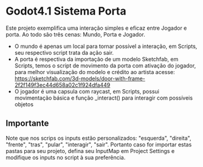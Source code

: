 ﻿# Godot4.1 Sistema Porta

Este projeto exemplifica uma interação simples e eficaz entre Jogador e porta.
Ao todo são três cenas: Mundo, Porta e Jogador.
- O mundo é apenas um local para tornar possível a interação, em Scripts, seu respectivo script trata da ação sair.
- A porta é respectiva da importação de um modelo Sketchfab, em Scripts, temos o script de movimento da porta com ativação do jogador, para melhor visualização do modelo e crédito ao artista acesse:
https://sketchfab.com/3d-models/door-with-frame-2f2f149f3ec44d658a02c1f924dfa449
- O jogador é uma capsula com raycast, em Scripts, possui movimentação básica e função _interact() para interagir com possíveis objetos

## Importante

Note que nos scrips os inputs estão personalizados: "esquerda", "direita", "frente", "tras", "pular", "interagir", "sair".
Portanto caso for importar estas pastas para seu projeto, defina seu InputMap em Project Settings e modifique os inputs no script à sua preferência.
